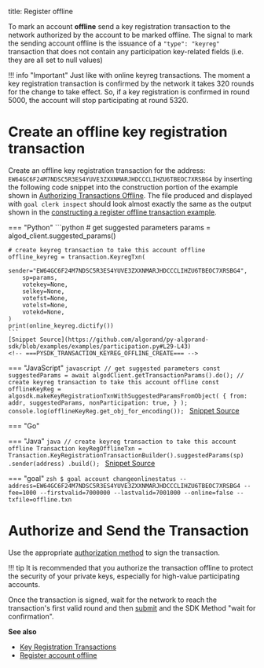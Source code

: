 title: Register offline

To mark an account **offline** send a key registration transaction to the network authorized by the account to be marked offline. The signal to mark the sending account offline is the issuance of a `"type": "keyreg"` transaction that does not contain any participation key-related fields (i.e. they are all set to null values)

!!! info "Important"
	Just like with online keyreg transactions. The moment a key registration transaction is confirmed by the network it takes 320 rounds for the change to take effect. So, if a key registration is confirmed in round 5000, the account will stop participating at round 5320.

# Create an offline key registration transaction

Create an offline key registration transaction for the address: `EW64GC6F24M7NDSC5R3ES4YUVE3ZXXNMARJHDCCCLIHZU6TBEOC7XRSBG4` by inserting the following code snippet into the construction portion of the example shown in [Authorizing Transactions Offline](../../../get-details/transactions/offline_transactions#unsigned-transaction-file-operations). The file produced and displayed with `goal clerk inspect` should look almost exactly the same as the output shown in the [constructing a register offline transaction example](../../../get-details/transactions#register-account-offline). 

=== "Python"
    <!-- ===PYSDK_TRANSACTION_KEYREG_OFFLINE_CREATE=== -->
	```python
	# get suggested parameters
	params = algod_client.suggested_params()
	
	# create keyreg transaction to take this account offline
	offline_keyreg = transaction.KeyregTxn(
	    sender="EW64GC6F24M7NDSC5R3ES4YUVE3ZXXNMARJHDCCCLIHZU6TBEOC7XRSBG4",
	    sp=params,
	    votekey=None,
	    selkey=None,
	    votefst=None,
	    votelst=None,
	    votekd=None,
	)
	print(online_keyreg.dictify())
	```
	[Snippet Source](https://github.com/algorand/py-algorand-sdk/blob/examples/examples/participation.py#L29-L43)
    <!-- ===PYSDK_TRANSACTION_KEYREG_OFFLINE_CREATE=== -->

=== "JavaScript"
    <!-- ===JSSDK_TRANSACTION_KEYREG_OFFLINE_CREATE=== -->
	```javascript
	// get suggested parameters
	const suggestedParams = await algodClient.getTransactionParams().do();
	// create keyreg transaction to take this account offline
	const offlineKeyReg = algosdk.makeKeyRegistrationTxnWithSuggestedParamsFromObject(
	  {
	    from: addr,
	    suggestedParams,
	    nonParticipation: true,
	  }
	);
	console.log(offlineKeyReg.get_obj_for_encoding());
	```
	[Snippet Source](https://github.com/algorand/js-algorand-sdk/blob/examples/examples/participation.ts#L44-L55)
    <!-- ===JSSDK_TRANSACTION_KEYREG_OFFLINE_CREATE=== -->

=== "Go"
    <!-- ===GOSDK_TRANSACTION_KEYREG_OFFLINE_CREATE=== -->
    <!-- ===GOSDK_TRANSACTION_KEYREG_OFFLINE_CREATE=== -->

=== "Java"
    <!-- ===JAVASDK_TRANSACTION_KEYREG_OFFLINE_CREATE=== -->
	```java
	// create keyreg transaction to take this account offline
	Transaction keyRegOfflineTxn = Transaction.KeyRegistrationTransactionBuilder().suggestedParams(sp)
	        .sender(address)
	        .build();
	```
	[Snippet Source](https://github.com/algorand/java-algorand-sdk/blob/examples/examples/src/main/java/com/algorand/examples/Participation.java#L37-L41)
    <!-- ===JAVASDK_TRANSACTION_KEYREG_OFFLINE_CREATE=== -->

=== "goal"
    <!-- ===GOAL_TRANSACTION_KEYREG_OFFLINE_CREATE=== -->
    ```zsh
    $ goal account changeonlinestatus --address=EW64GC6F24M7NDSC5R3ES4YUVE3ZXXNMARJHDCCCLIHZU6TBEOC7XRSBG4 --fee=1000 --firstvalid=7000000 --lastvalid=7001000 --online=false --txfile=offline.txn
    ```
    <!-- ===GOAL_TRANSACTION_KEYREG_OFFLINE_CREATE=== -->

# Authorize and Send the Transaction
Use the appropriate [authorization method](../../../get-details/transactions/signatures) to sign the transaction. 

!!! tip
    It is recommended that you authorize the transaction offline to protect the security of your private keys, especially for high-value participating accounts. 

Once the transaction is signed, wait for the network to reach the transaction's first valid round and then [submit](../../../archive/build-apps/hello_world#submit-the-transaction) and the SDK Method "wait for confirmation". 

**See also**

- [Key Registration Transactions](../../../get-details/transactions#key-registration-transaction)
- [Register account offline](../../../get-details/transactions#register-account-offline)